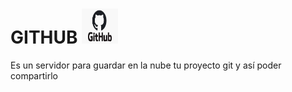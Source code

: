 # GITHUB <img src="/assets/github.jpg" width="58" height="56"/>


Es un servidor para guardar en la nube tu proyecto git y así poder compartirlo

